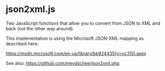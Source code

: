 # json2xml.js

Two JavaScript functions that allow you to convert from JSON to XML and back (not the other way around).

This implementation is using the Microsoft JSON-XML mapping as described here:

https://msdn.microsoft.com/en-us/library/bb924435(v=vs.110).aspx

See also: https://github.com/mevdschee/json2xml.php
